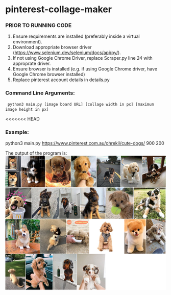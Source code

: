 # pinterest-collage-maker

### PRIOR TO RUNNING CODE
1. Ensure requirements are installed (preferably inside a virtual environment).
2. Download appropriate browser driver (https://www.selenium.dev/selenium/docs/api/py/).
3. If not using Google Chrome Driver, replace Scraper.py line 24 with approprate driver.
4. Ensure browser is installed (e.g. if using Google Chrome driver, have Google Chrome browser installed)
5. Replace pinterest account details in details.py

### Command Line Arguments:

     python3 main.py [image board URL] [collage width in px] [maximum image height in px]
<<<<<<< HEAD
     
### Example:

python3 main.py https://www.pinterest.com.au/ohrekii/cute-dogs/ 900 200

The output of the program is:
![example image of collage](https://github.com/samantha-tran/pinterest-collage-maker/blob/main/collage.png?raw=true)
